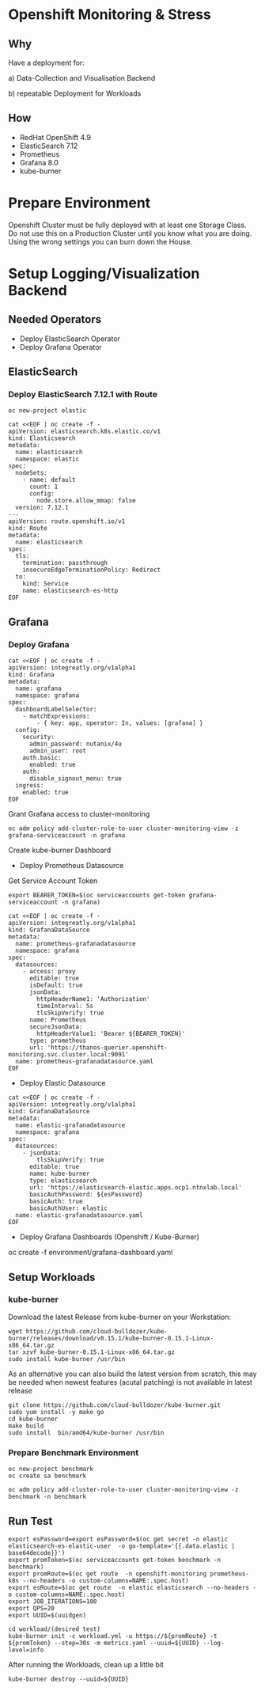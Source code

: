 # Openshift Monitoring & Stress

## Why
Have a deployment for:

a) Data-Collection and Visualisation Backend

b) repeatable Deployment for Workloads

## How
- RedHat OpenShift 4.9
- ElasticSearch 7.12
- Prometheus
- Grafana 8.0
- kube-burner

# Prepare Environment

Openshift Cluster must be fully deployed with at least one Storage Class.
Do not use this on a Production Cluster until you know what you are doing. Using the wrong settings you can burn down the House.
# Setup Logging/Visualization Backend

## Needed Operators
- Deploy ElasticSearch Operator
- Deploy Grafana Operator

## ElasticSearch
### Deploy ElasticSearch 7.12.1 with Route
```
oc new-project elastic

cat <<EOF | oc create -f -
apiVersion: elasticsearch.k8s.elastic.co/v1
kind: Elasticsearch
metadata:
  name: elasticsearch
  namespace: elastic
spec:
  nodeSets:
    - name: default
      count: 1
      config:
        node.store.allow_mmap: false
  version: 7.12.1
---
apiVersion: route.openshift.io/v1
kind: Route
metadata:
  name: elasticsearch
spec:
  tls:
    termination: passthrough
    insecureEdgeTerminationPolicy: Redirect
  to:
    kind: Service
    name: elasticsearch-es-http
EOF
```

## Grafana

### Deploy Grafana
```
cat <<EOF | oc create -f -
apiVersion: integreatly.org/v1alpha1
kind: Grafana
metadata:
  name: grafana
  namespace: grafana
spec:
  dashboardLabelSelector:
    - matchExpressions:
        - { key: app, operator: In, values: [grafana] }
  config:
    security:
      admin_password: nutanix/4u
      admin_user: root
    auth.basic:
      enabled: true
    auth:
      disable_signout_menu: true
  ingress:
    enabled: true
EOF
```

Grant Grafana access to cluster-monitoring
```
oc adm policy add-cluster-role-to-user cluster-monitoring-view -z grafana-serviceaccount -n grafana
```

Create kube-burner Dashboard


- Deploy Prometheus Datasource

Get Service Account Token
```
export BEARER_TOKEN=$(oc serviceaccounts get-token grafana-serviceaccount -n grafana)
```

```
cat <<EOF | oc create -f -
apiVersion: integreatly.org/v1alpha1
kind: GrafanaDataSource
metadata:
  name: prometheus-grafanadatasource
  namespace: grafana
spec:
  datasources:
    - access: proxy
      editable: true
      isDefault: true
      jsonData:
        httpHeaderName1: 'Authorization'
        timeInterval: 5s
        tlsSkipVerify: true
      name: Prometheus
      secureJsonData:
        httpHeaderValue1: 'Bearer ${BEARER_TOKEN}'
      type: prometheus
      url: 'https://thanos-querier.openshift-monitoring.svc.cluster.local:9091'
  name: prometheus-grafanadatasource.yaml
EOF

```

- Deploy Elastic Datasource


```
cat <<EOF | oc create -f -
apiVersion: integreatly.org/v1alpha1
kind: GrafanaDataSource
metadata:
  name: elastic-grafanadatasource
  namespace: grafana
spec:
  datasources:
    - jsonData:
        tlsSkipVerify: true
      editable: true
      name: kube-burner
      type: elasticsearch
      url: 'https://elasticsearch-elastic.apps.ocp1.ntnxlab.local'
      basicAuthPassword: ${esPassword}
      basicAuth: true
      basicAuthUser: elastic
  name: elastic-grafanadatasource.yaml
EOF
```  
- Deploy Grafana Dashboards (Openshift / Kube-Burner)

oc create -f environment/grafana-dashboard.yaml

## Setup Workloads
### kube-burner
Download the latest Release from kube-burner on your Workstation:

```
wget https://github.com/cloud-bulldozer/kube-burner/releases/download/v0.15.1/kube-burner-0.15.1-Linux-x86_64.tar.gz
tar xzvf kube-burner-0.15.1-Linux-x86_64.tar.gz
sudo install kube-burner /usr/bin
```

As an alternative you can also build the latest version from scratch, this may be needed when newest features (acutal patching) is not available in latest release
```
git clone https://github.com/cloud-bulldozer/kube-burner.git
sudo yum install -y make go
cd kube-burner
make build
sudo install  bin/amd64/kube-burner /usr/bin
```



### Prepare Benchmark Environment
```
oc new-project benchmark
oc create sa benchmark

oc adm policy add-cluster-role-to-user cluster-monitoring-view -z benchmark -n benchmark
```

## Run Test

```
export esPassword=export esPassword=$(oc get secret -n elastic elasticsearch-es-elastic-user  -o go-template='{{.data.elastic | base64decode}}')
export promToken=$(oc serviceaccounts get-token benchmark -n benchmark)
export promRoute=$(oc get route  -n openshift-monitoring prometheus-k8s --no-headers -o custom-columns=NAME:.spec.host)
export esRoute=$(oc get route  -n elastic elasticsearch --no-headers -o custom-columns=NAME:.spec.host)
export JOB_ITERATIONS=100
export QPS=20
export UUID=$(uuidgen)

cd workload/(desired test)
kube-burner init -c workload.yml -u https://${promRoute} -t ${promToken} --step=30s -m metrics.yaml --uuid=${UUID} --log-level=info
```

After running the Workloads, clean up a little bit
```
kube-burner destroy --uuid=${UUID}
```
